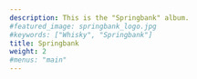 ```yaml
---
description: This is the "Springbank" album.
#featured_image: springbank_logo.jpg
#keywords: ["Whisky", "Springbank"]
title: Springbank
weight: 2
#menus: "main"
---
```

